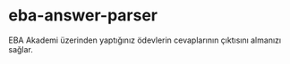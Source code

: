 # eba-answer-parser
EBA Akademi üzerinden yaptığınız ödevlerin cevaplarının çıktısını almanızı sağlar.
